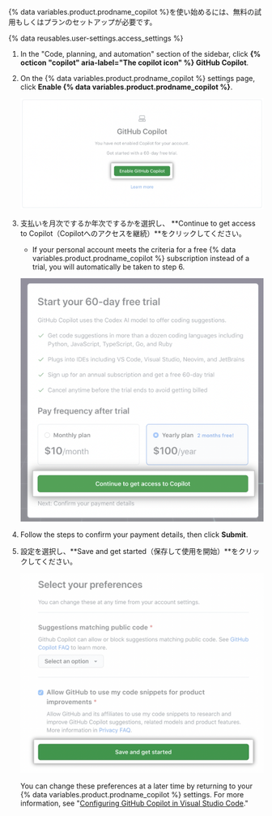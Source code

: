 {% data variables.product.prodname_copilot %}を使い始めるには、無料の試用もしくはプランのセットアップが必要です。

{% data reusables.user-settings.access_settings %}
1. In the "Code, planning, and automation" section of the sidebar, click **{% octicon "copilot" aria-label="The copilot icon" %} GitHub Copilot**.
1. On the {% data variables.product.prodname_copilot %} settings page, click **Enable {% data variables.product.prodname_copilot %}**.

   ![Screenshot of GitHub Copilot settings with Enable {% data variables.product.prodname_copilot %} button emphasized](/assets/images/help/copilot/copilot-settings-enable-button.png)
1. 支払いを月次でするか年次でするかを選択し、 **Continue to get access to Copilot（Copilotへのアクセスを継続）**をクリックしてください。
   - If your personal account meets the criteria for a free {% data variables.product.prodname_copilot %} subscription instead of a trial, you will automatically be taken to step 6.

   ![Copilotへのアクセスを継続のボタンが強調された試用のセットアップのスクリーンショット](/assets/images/help/copilot/copilot-billing-cycle.png)
1. Follow the steps to confirm your payment details, then click **Submit**.
1. 設定を選択し、**Save and get started（保存して使用を開始）**をクリックしてください。

   ![Screenshot of GitHub Copilot settings with Save and get started button](/assets/images/help/copilot/copilot-signup-preferences.png)

   You can change these preferences at a later time by returning to your {% data variables.product.prodname_copilot %} settings. For more information, see "[Configuring GitHub Copilot in Visual Studio Code](/copilot/configuring-github-copilot/configuring-github-copilot-in-visual-studio-code#configuring-github-copilot-settings-on-githubcom)."
